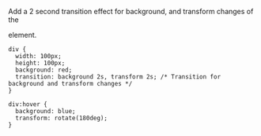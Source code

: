 Add a 2 second transition effect for background, and transform changes of the <div> element.

    div {
      width: 100px;
      height: 100px;
      background: red;
      transition: background 2s, transform 2s; /* Transition for background and transform changes */
    }
    
    div:hover {
      background: blue;
      transform: rotate(180deg);
    }
